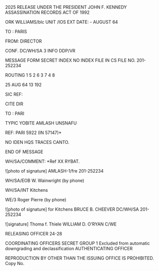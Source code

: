2025 RELEASE UNDER THE PRESIDENT JOHN F. KENNEDY ASSASSINATION RECORDS ACT OF 1992

ORK WILLIAMS/blc
UNIT /IOS
EXT
DATE: - AUGUST 64

TO : PARIS

FROM: DIRECTOR

CONF. DC/WH/SA 3 INFO DDP/VR

MESSAGE FORM
SECRET
INDEX
NO INDEX
FILE IN CS FILE NO. 201-252234

ROUTING
1 5
2 6
3 7
4 8

25 AUG 64 13 192

SIC REF:

CITE DIR

TO : PARI

TYPIC YOBITE AMLASH UNSNAFU

REF: PARI 5922 (IN 57147)*

NO IDEN HQS TRACES CANTO.

END OF MESSAGE

WH/SA/COMMENT: *Ref XX RYBAT.

![photo of signature] AMLASH-1/fre
201-252234

WH/SA/EOB W. Wainwright (by phone)

WH/SA/INT Kitchens

WE/3 Roger Pierre (by phone)

![photo of signature] for Kitchens
BRUCE B. CHEEVER
DC/WH/SA
201-252234

![signature] Thoma f. Thiele
WILLIAM D. O'RYAN
C/WE

RELEASING OFFICER 24-28

COORDINATING OFFICERS
SECRET
GROUP 1
Excluded from automatic
downgrading and
declassification
AUTHENTICATING
OFFICER

REPRODUCTION BY OTHER THAN THE ISSUING OFFICE IS PROHIBITED.
Copy No.
